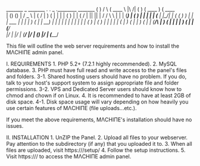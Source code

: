  _______      _      _______  .       .   _    .________   _______
(       )    / \    (  ____ \ |\     /|  ( )   (  ____  ) (  ____ \
| () () |   / _ \   | (    \/ | )   ( |  | |   | (    ) | | (    \/
| || || |  / / \ \  | |       | (___) |  ( )   | |    | | | (__
| |\_/| | ( (   ) ) | |       |  ___  |  | |   | )    ( | |  __)
| |   | | | |   | | | |       | (   ) |  ( )   | |    | | | (
| )   ( | | )   ( | | (____/\ | )   ( |  | |   | )    ( | | (____/\
|/     \| |/     \| (_______/ |/     \|  (_)   |/      \| (_______/


This file will outline the web server requirements and how to install the MΛCHIПE admin panel.

I. REQUIREMENTS
	1. PHP 5.2+ (7.2.1 highly recommended).
    2. MySQL database.
	3. PHP must have full read and write access to the panel's files and folders.
		3-1. Shared hosting users should have no problem. If you do, talk to your host's support system to assign appropriate file and folder permissions.
		3-2. VPS and Dedicated Server users should know how to chmod and chown if on Linux.
	4. It is recommended to have at least 2GB of disk space.
		4-1. Disk space usage will vary depending on how heavily you use certain features of MΛCHIПE (file uploads...etc.).

If you meet the above requirements, MΛCHIПE's installation should have no issues.

II. INSTALLATION
	1. UnZIP the Panel.
	2. Upload all files to your webserver. Pay attention to the subdirectory (if any) that you uploaded it to.
	3. When all files are uploaded, visit https://<domain>/setup/
	4. Follow the setup instructions.
	5. Visit https://<domain>/ to access the MΛCHIПE admin panel.
